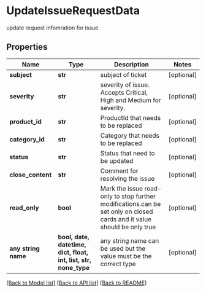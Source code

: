 # UpdateIssueRequestData

update request infomration for issue

## Properties
Name | Type | Description | Notes
------------ | ------------- | ------------- | -------------
**subject** | **str** | subject of ticket | [optional] 
**severity** | **str** | severity of issue. Accepts Critical, High and Medium for severity. | [optional] 
**product_id** | **str** | ProductId that needs to be replaced | [optional] 
**category_id** | **str** | Category that needs to be replaced | [optional] 
**status** | **str** | Status that need to be updated | [optional] 
**close_content** | **str** | Comment for resolving the issue | [optional] 
**read_only** | **bool** | Mark the issue read-only to stop further modifications.can be set only on closed cards and it value should be only true | [optional] 
**any string name** | **bool, date, datetime, dict, float, int, list, str, none_type** | any string name can be used but the value must be the correct type | [optional]

[[Back to Model list]](../README.md#documentation-for-models) [[Back to API list]](../README.md#documentation-for-api-endpoints) [[Back to README]](../README.md)


